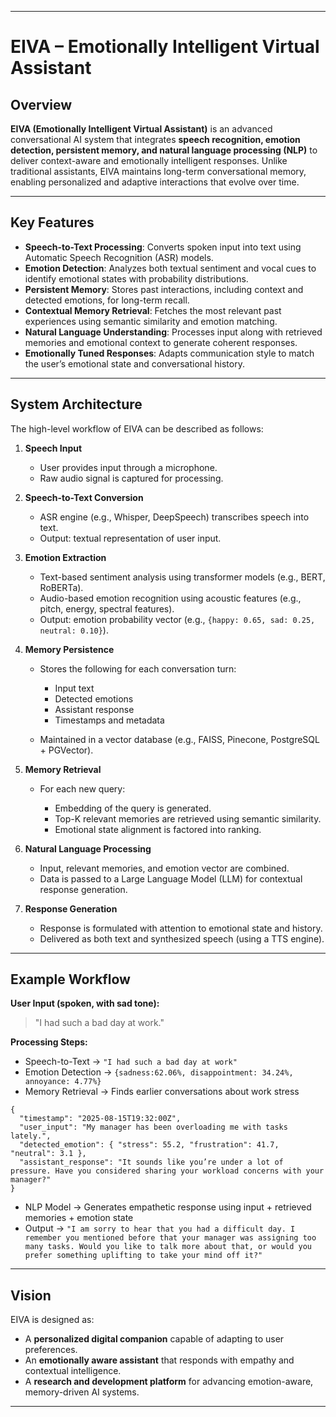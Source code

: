 
---

# EIVA – Emotionally Intelligent Virtual Assistant

## Overview

**EIVA (Emotionally Intelligent Virtual Assistant)** is an advanced conversational AI system that integrates **speech recognition, emotion detection, persistent memory, and natural language processing (NLP)** to deliver context-aware and emotionally intelligent responses. Unlike traditional assistants, EIVA maintains long-term conversational memory, enabling personalized and adaptive interactions that evolve over time.

---

## Key Features

* **Speech-to-Text Processing**: Converts spoken input into text using Automatic Speech Recognition (ASR) models.
* **Emotion Detection**: Analyzes both textual sentiment and vocal cues to identify emotional states with probability distributions.
* **Persistent Memory**: Stores past interactions, including context and detected emotions, for long-term recall.
* **Contextual Memory Retrieval**: Fetches the most relevant past experiences using semantic similarity and emotion matching.
* **Natural Language Understanding**: Processes input along with retrieved memories and emotional context to generate coherent responses.
* **Emotionally Tuned Responses**: Adapts communication style to match the user’s emotional state and conversational history.

---

## System Architecture

The high-level workflow of EIVA can be described as follows:

1. **Speech Input**

   * User provides input through a microphone.
   * Raw audio signal is captured for processing.

2. **Speech-to-Text Conversion**

   * ASR engine (e.g., Whisper, DeepSpeech) transcribes speech into text.
   * Output: textual representation of user input.

3. **Emotion Extraction**

   * Text-based sentiment analysis using transformer models (e.g., BERT, RoBERTa).
   * Audio-based emotion recognition using acoustic features (e.g., pitch, energy, spectral features).
   * Output: emotion probability vector (e.g., `{happy: 0.65, sad: 0.25, neutral: 0.10}`).

4. **Memory Persistence**

   * Stores the following for each conversation turn:

     * Input text
     * Detected emotions
     * Assistant response
     * Timestamps and metadata
   * Maintained in a vector database (e.g., FAISS, Pinecone, PostgreSQL + PGVector).

5. **Memory Retrieval**

   * For each new query:

     * Embedding of the query is generated.
     * Top-K relevant memories are retrieved using semantic similarity.
     * Emotional state alignment is factored into ranking.

6. **Natural Language Processing**

   * Input, relevant memories, and emotion vector are combined.
   * Data is passed to a Large Language Model (LLM) for contextual response generation.

7. **Response Generation**

   * Response is formulated with attention to emotional state and history.
   * Delivered as both text and synthesized speech (using a TTS engine).

---

## Example Workflow

**User Input (spoken, with sad tone):**

> "I had such a bad day at work."

**Processing Steps:**

* Speech-to-Text → `"I had such a bad day at work"`
* Emotion Detection → `{sadness:62.06%, disappointment: 34.24%, annoyance: 4.77%}`
* Memory Retrieval → Finds earlier conversations about work stress
```
{
  "timestamp": "2025-08-15T19:32:00Z",
  "user_input": "My manager has been overloading me with tasks lately.",
  "detected_emotion": { "stress": 55.2, "frustration": 41.7, "neutral": 3.1 },
  "assistant_response": "It sounds like you’re under a lot of pressure. Have you considered sharing your workload concerns with your manager?"
}

```
* NLP Model → Generates empathetic response using input + retrieved memories + emotion state
* Output → `"I am sorry to hear that you had a difficult day. I remember you mentioned before that your manager was assigning too many tasks. Would you like to talk more about that, or would you prefer something uplifting to take your mind off it?"`

---

## Vision

EIVA is designed as:

* A **personalized digital companion** capable of adapting to user preferences.
* An **emotionally aware assistant** that responds with empathy and contextual intelligence.
* A **research and development platform** for advancing emotion-aware, memory-driven AI systems.

---

